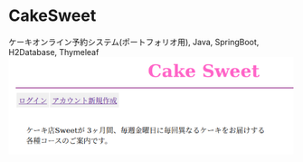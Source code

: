 # CakeSweet
ケーキオンライン予約システム(ポートフォリオ用), Java, SpringBoot, H2Database, Thymeleaf
![image](/src/main/resources/static/img/ReadMeImage.png)
